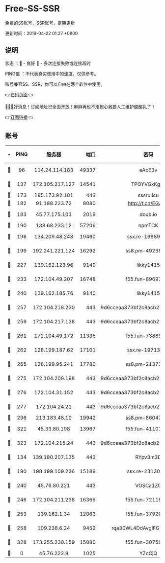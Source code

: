 # Free-SS-SSR

免费的SS账号、SSR账号，定期更新

更新时间：2019-04-22 01:27 +0800

## 说明

状态     ：🙂 - 良好 🙁 - 多次连接失败或连接超时

PING值   ：不代表真实使用中的速度，仅供参考。

账号兼容SS、SSR，你可以自由在两个软件中使用。

👉[扫码页面](https://liesauer.github.io/Free-SS-SSR/)👈

🎉🎉🎉好消息！订阅地址已全面开放！麻麻再也不用担心我要人工维护酸酸乳了！

👉[订阅链接](https://www.liesauer.net/yogurt/subscribe?ACCESS_TOKEN=DAYxR3mMaZAsaqUb)👈

## 账号

|-|PING|服务器|端口|密码|加密方式|区域|
|:----:|:----:|:-----:|-----:|:----:|:----:|:----:|
|🙂|96|114.24.114.183|49337|eAcE3v|chacha20-ietf|TW|
|🙂|137|172.105.217.127|14541|TPOYVGxKglpi|aes-256-cfb|JP|
|🙂|173|185.173.92.181|443|sssru.icu|rc4-md5|RU|
|🙂|182|91.188.223.72|8080|http://t.cn/EGJIyrl|rc4-md5|RU|
|🙂|183|45.77.175.103|2019|doub.io|aes-128-ctr|SG|
|🙂|190|138.68.233.12|57206|npmTCK|rc4-md5|US|
|🙂|196|134.209.48.248|19460|ssx.re-16889161|aes-256-cfb|US|
|🙂|199|192.241.221.124|16292|ss8.pm-49238822|aes-256-cfb|US|
|🙂|227|139.162.123.96|9140|likky1415|aes-256-cfb|JP|
|🙂|233|172.104.49.207|16748|f55.fun-89697299|aes-256-cfb|SG|
|🙂|240|139.162.185.76|9140|likky1415|aes-256-cfb|DE|
|🙂|257|172.104.218.230|443|9d6cceaa373bf2c8acb22e60b6a58be6|aes-256-cfb|US|
|🙂|259|172.104.217.138|443|9d6cceaa373bf2c8acb22e60b6a58be6|aes-256-cfb|US|
|🙂|261|172.104.49.172|11335|f55.fun-73889374|aes-256-cfb|SG|
|🙂|262|128.199.187.62|17101|ssx.re-19713443|aes-256-cfb|SG|
|🙂|265|128.199.95.241|17780|ss8.pm-21373511|aes-256-cfb|SG|
|🙂|275|172.104.209.198|443|9d6cceaa373bf2c8acb22e60b6a58be6|aes-256-cfb|US|
|🙂|276|172.104.31.152|443|9d6cceaa373bf2c8acb22e60b6a58be6|aes-256-cfb|US|
|🙂|277|172.104.24.21|443|9d6cceaa373bf2c8acb22e60b6a58be6|aes-256-cfb|US|
|🙂|296|213.183.48.10|19942|ss8.pm-86047408|rc4-md5|RU|
|🙂|321|45.33.80.198|13967|f55.fun-41101289|aes-256-cfb|US|
|🙂|323|172.104.215.24|443|9d6cceaa373bf2c8acb22e60b6a58be6|aes-256-cfb|US|
|🙂|134|139.180.207.135|443|RYpv3m3D|aes-256-cfb|JP|
|🙂|190|198.199.109.236|15189|ssx.re-23130260|aes-256-cfb|US|
|🙂|240|45.76.80.221|443|VOSCa1ZG|aes-256-cfb|DE|
|🙂|246|172.104.211.238|16369|f55.fun-72119461|aes-256-cfb|US|
|🙂|253|139.162.1.34|12063|f55.fun-37920172|aes-256-cfb|SG|
|🙂|258|109.238.6.24|9452|rqa30WL4DdAvgIFG6Fs3znzTa|aes-256-cfb|FR|
|🙂|328|173.255.230.159|15080|f55.fun-30750551|aes-256-cfb|US|
|🙁|0|45.76.222.9|1025|YZcCjQ|rc4-md5|JP|

